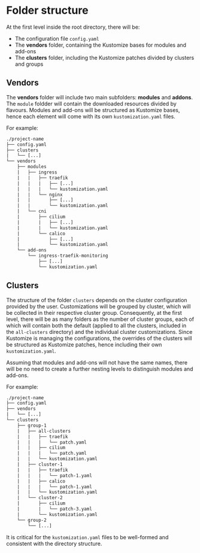 # Folder structure

At the first level inside the root directory, there will be:

- The configuration file `config.yaml`
- The **vendors** folder, containing the Kustomize bases for modules and add-ons
- The **clusters** folder, including the Kustomize patches divided by clusters and groups

## Vendors

The **vendors** folder will include two main subfolders: **modules** and **addons**.
The `module` foldder will contain the downloaded resources divided by flavours. Modules and add-ons will be structured
as Kustomize bases, hence each element will come with its own `kustomization.yaml` files.

For example:

```txt
./project-name
├── config.yaml
├── clusters
|   └── [...]
└── vendors
    ├── modules
    |   ├── ingress
    |   |   ├── traefik
    |   |   |   ├── [...]
    |   |   |   └── kustomization.yaml
    |   |   └── nginx
    |   |       ├── [...]
    |   |       └── kustomization.yaml
    |   └── cni
    |       ├── cilium
    |       |   ├── [...]
    |       |   └── kustomization.yaml
    |       └── calico
    |           ├── [...]
    |           └── kustomization.yaml
    └── add-ons
        └── ingress-traefik-monitoring
            ├── [...]
            └── kustomization.yaml
```

## Clusters

The structure of the folder `clusters` depends on the cluster configuration provided by the user.
Customizations will be grouped by cluster, which will be collected in their respective cluster group.
Consequently, at the first level, there will be as many folders as the number of cluster groups, each of which
will contain both the default (applied to all the clusters, included in the `all-clusters` directory)
and the individual cluster customizations. Since Kustomize is managing the configurations, the overrides of the clusters
will be structured as Kustomize patches, hence including their own `kustomization.yaml`.

Assuming that modules and add-ons will not have the same names, there will be no need to create a further nesting levels
to distinguish modules and add-ons.

For example:

```txt
./project-name
├── config.yaml
├── vendors
|   └── [...]
└── clusters
    ├── group-1
    |   ├── all-clusters
    |   |   ├── traefik
    |   |   |   └── patch.yaml
    |   |   ├── cilium
    |   |   |   └── patch.yaml
    |   |   └── kustomization.yaml
    |   ├── cluster-1
    |   |   ├── traefik
    |   |   |   └── patch-1.yaml
    |   |   ├── calico
    |   |   |   └── patch-1.yaml
    |   |   └── kustomization.yaml
    |   └── cluster-2
    |       ├── cilium
    |       |   └── patch-3.yaml
    |       └── kustomization.yaml
    └── group-2
        └── [...]
```

It is critical for the `kustomization.yaml` files to be well-formed and consistent with the directory structure.
